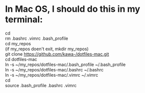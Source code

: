 # In Mac OS, I should do this in my terminal:

cd  
rm .bashrc .vimrc .bash_profile  
cd my_repos  
(if my_repos doen't exit, mkdir my_repos)  
git clone https://github.com/kawa-/dotfiles-mac.git  
cd dotfiles-mac  
ln -s ~/my_repos/dotfiles-mac/.bash_profile ~/.bash_profile  
ln -s ~/my_repos/dotfiles-mac/.bashrc ~/.bashrc  
ln -s ~/my_repos/dotfiles-mac/.vimrc ~/.vimrc  
cd  
source .bash_profile .bashrc .vimrc
